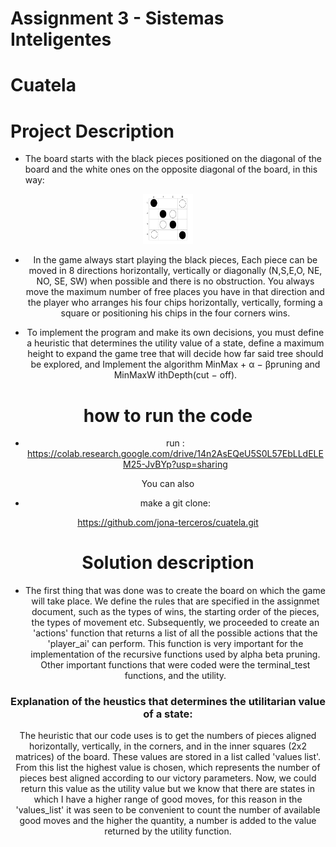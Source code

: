 ﻿# Assignment 3 - Sistemas Inteligentes
# Cuatela

# Project Description

- The board starts with the black pieces positioned on the diagonal of the board and the white ones on the opposite diagonal of the board, in this way:

<div align="center">
    <img src="./img/game.PNG" alt="Logo" width="80" height="80">
  </a>

- In the game always start playing the black pieces, Each piece can be moved in 8 directions horizontally, vertically or diagonally (N,S,E,O, NE, NO, SE, SW) when possible and there is no obstruction. You always move the maximum number of free places you have in that direction and the player who arranges his four chips horizontally, vertically, forming a square or positioning his chips in the four corners wins.

- To implement the program and make its own decisions, you must define a heuristic that determines the utility value of a state, define a maximum height to expand the game tree that will decide how far said tree should be explored, and Implement the algorithm MinMax + α − βpruning and MinMaxW ithDepth(cut − off).

# how to run the code
- run : 
https://colab.research.google.com/drive/14n2AsEQeU5S0L57EbLLdELEM25-JvBYp?usp=sharing

You can also

- make a git clone:

https://github.com/jona-terceros/cuatela.git


# Solution description

- The first thing that was done was to create the board on which the game will take place.
We define the rules that are specified in the assignmet document, such as the types of wins, the starting order of the pieces, the types of movement etc.
Subsequently, we proceeded to create an 'actions' function that returns a list of all the possible actions that the 'player_ai' can perform. This function is very important for the implementation of the recursive functions used by alpha beta pruning.
Other important functions that were coded were the terminal_test functions, and the utility.

### Explanation of the heustics that determines the utilitarian value of a state:

The heuristic that our code uses is to get the numbers of pieces aligned horizontally, vertically, in the corners, and in the inner squares (2x2 matrices) of the board. These values are stored in a list called 'values list'. From this list the highest value is chosen, which represents the number of pieces best aligned according to our victory parameters. 
Now, we could return this value as the utility value but we know  that there are states in which I have a higher range of good moves, for this reason in the 'values_list' it was seen to be convenient to count the number of available good moves and the higher the quantity, a number is added to the value returned by the utility function.







